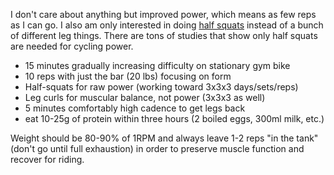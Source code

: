 I don't care about anything but improved power, which means as few reps as I can go. I also am only interested in doing  [half squats](Cycling/Half-squats%20are%20single%20best%20strength%20weight%20exercise.md) instead of a bunch of different leg things. There are tons of studies that show only half squats are needed for cycling power.

- 15 minutes gradually increasing difficulty on stationary gym bike
- 10 reps with just the bar (20 lbs) focusing on form
- Half-squats for raw power (working toward 3x3x3 days/sets/reps)
- Leg curls for muscular balance, not power (3x3x3 as well)
- 5 minutes comfortably high cadence to get legs back
- eat 10-25g of protein within three hours (2 boiled eggs, 300ml milk, etc.)

Weight should be 80-90% of 1RPM and always leave 1-2 reps "in the tank" (don't go until full exhaustion) in order to preserve muscle function and recover for riding.